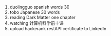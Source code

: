 1. duolingguo spanish words 30
2. tobo Japanese 30 words
3. reading Dark Matter one chapter
4. watching 计算机科学前十课
5. upload hackerank restAPI certificate to LinkedIn
